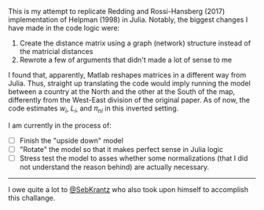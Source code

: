 This is my attempt to replicate Redding and Rossi-Hansberg (2017) implementation of Helpman (1998) in Julia. Notably, the biggest changes I have made in the code logic were:

1. Create the distance matrix using a graph (network) structure instead of the matricial distances
2. Rewrote a few of arguments that didn't made a lot of sense to me

I found that, apparently, Matlab reshapes matrices in a different way from Julia. Thus, straight up translating the code would imply running the model between a country at the North and the other at the South of the map, differently from the West-East division of the original paper. As of now, the code estimates $w_i$, $L_i$, and $\pi_{ni}$ in this inverted setting.

I am currently in the process of:
- [ ] Finish the "upside down" model
- [ ] "Rotate" the model so that it makes perfect sense in Julia logic
- [ ] Stress test the model to asses whether some normalizations (that I did not understand the reason behind) are actually necessary.

---

I owe quite a lot to [@SebKrantz](https://github.com/SebKrantz/Quantitative-Spatial-Economics/tree/main/QSE-ARE-2017) who also took upon himself to accomplish this challange.